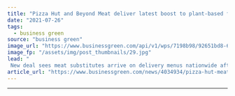 ```yaml
---
title: "Pizza Hut and Beyond Meat deliver latest boost to plant-based food market"
date: "2021-07-26"
tags: 
  - business green
source: "business green"
image_url: "https://www.businessgreen.com/api/v1/wps/7198b98/92651bd8-63aa-4630-b812-1f2b62d55c23/4/Beyond-Meat-3-Meat-3-Cheese-185x114.jpg"
image_fp: "/assets/img/post_thumbnails/29.jpg"
lead: "
 New deal sees meat substitutes arrive on delivery menus nationwide after a successful trial last year ..."
article_url: "https://www.businessgreen.com/news/4034934/pizza-hut-meat-deliver-boost-plant-food-market"
---
```


---
